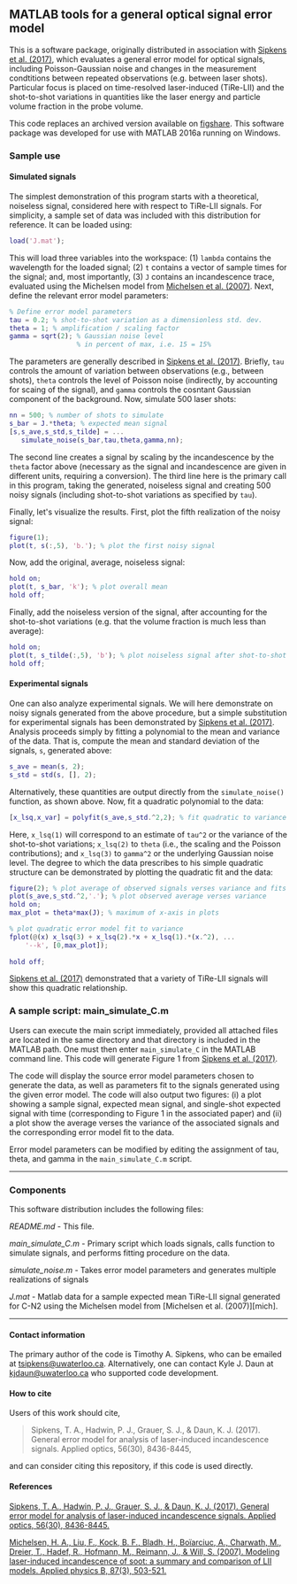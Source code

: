 ## MATLAB tools for a general optical signal error model

This is a software package, originally distributed in association with [Sipkens et al. (2017)][1], which evaluates a general error model for optical signals, including Poisson-Gaussian noise and changes in the measurement condtitions between repeated observations (e.g. between laser shots). Particular focus is placed on time-resolved laser-induced (TiRe-LII) and the shot-to-shot variations in quantities like the laser energy and particle volume fraction in the probe volume. 

This code replaces an archived version available on [figshare](https://figshare.com/articles/MATLAB_tools_for_a_general_TiRe-LII_error_model/5457253/2). This software package was developed for use with MATLAB 2016a running on Windows. 

### Sample use

#### Simulated signals

The simplest demonstration of this program starts with a theoretical, noiseless signal, considered here with respect to TiRe-LII signals. For simplicity, a sample set of data was included with this distribution for reference. It can be loaded using:

```Matlab
load('J.mat');
```

This will load three variables into the workspace: (1) `lambda` contains the wavelength for the loaded signal; (2) `t` contains a vector of sample times for the signal; and, most importantly, (3) `J` contains an incandescence trace, evaluated using the Michelsen model from [Michelsen et al. (2007)][2]. Next, define the relevant error model parameters: 

```Matlab
% Define error model parameters
tau = 0.2; % shot-to-shot variation as a dimensionless std. dev.
theta = 1; % amplification / scaling factor
gamma = sqrt(2); % Gaussian noise level
                 % in percent of max, i.e. 15 = 15%
```

The parameters are generally described in [Sipkens et al. (2017)][1]. Briefly, `tau` controls the amount of variation between observations (e.g., between shots), `theta` controls the level of Poisson noise (indirectly, by accounting for scaing of the signal), and `gamma` controls the cosntant Gaussian component of the background. Now, simulate 500 laser shots: 

```Matlab
nn = 500; % number of shots to simulate
s_bar = J.*theta; % expected mean signal
[s,s_ave,s_std,s_tilde] = ...
   simulate_noise(s_bar,tau,theta,gamma,nn);
```

The second line creates a signal by scaling by the incandescence by the `theta` factor above (necessary as the signal and incandescence are given in different units, requiring a conversion). The third line here is the primary call in this program, taking the generated, noiseless signal and creating 500 noisy signals (including shot-to-shot variations as specified by `tau`). 

Finally, let's visualize the results. First, plot the fifth realization of the noisy signal: 

```Matlab
figure(1);
plot(t, s(:,5), 'b.'); % plot the first noisy signal
```

Now, add the original, average, noiseless signal: 

```Matlab
hold on;
plot(t, s_bar, 'k'); % plot overall mean
hold off;
```

Finally, add the noiseless version of the signal, after accounting for the shot-to-shot variations (e.g. that the volume fraction is much less than average): 

```Matlab
hold on;
plot(t, s_tilde(:,5), 'b'); % plot noiseless signal after shot-to-shot
hold off;
```

#### Experimental signals

One can also analyze experimental signals. We will here demonstrate on noisy signals generated from the above procedure, but a simple substitution for experimental signals has been demonstrated by [Sipkens et al. (2017)][1]. Analysis proceeds simply by fitting a polynomial to the mean and variance of the data. That is, compute the mean and standard deviation of the signals, `s`, generated above: 

```Matlab
s_ave = mean(s, 2);
s_std = std(s, [], 2);
```

Alternatively, these quantities are output directly from the `simulate_noise()` function, as shown above. Now, fit a quadratic polynomial to the data: 

```Matlab
[x_lsq,x_var] = polyfit(s_ave,s_std.^2,2); % fit quadratic to variance
```

Here, `x_lsq(1)` will correspond to an estimate of `tau^2` or the variance of the shot-to-shot variations; `x_lsq(2)` to `theta` (i.e., the scaling and the Poisson contributions); and `x_lsq(3)` to `gamma^2` or the underlying Gaussian noise level. The degree to which the data prescribes to his simple quadratic structure can be demonstrated by plotting the quadratic fit and the data: 

```Matlab
figure(2); % plot average of observed signals verses variance and fits
plot(s_ave,s_std.^2,'.'); % plot observed average verses variance
hold on;
max_plot = theta*max(J); % maximum of x-axis in plots

% plot quadratic error model fit to variance
fplot(@(x) x_lsq(3) + x_lsq(2).*x + x_lsq(1).*(x.^2), ...
    '--k', [0,max_plot]);
    
hold off;
```

[Sipkens et al. (2017)][1] demonstrated that a variety of TiRe-LII signals will show this quadratic relationship. 

### A sample script: main_simulate_C.m

Users can execute the main script immediately, provided all attached files are located in the same directory and that directory is included in the MATLAB path. One must then enter `main_simulate_C` in the MATLAB command line. This code will generate Figure 1 from [Sipkens et al. (2017)][1]. 

The code will display the source error model parameters chosen to
generate the data, as well as parameters fit to the signals generated
using the given error model. The code will also output two figures:
(i) a plot showing a sample signal, expected mean signal, and
single-shot expected signal with time (corresponding to Figure 1 in
the associated paper) and (ii) a plot show the average verses the
variance of the associated signals and the corresponding error
model fit to the data.

Error model parameters can be modified by editing the assignment of
tau, theta, and gamma in the `main_simulate_C.m` script.

----------------

### Components

This software distribution includes the following files:

*README.md* -		This file.

*main_simulate_C.m* - 	Primary script which loads signals, calls
			function to simulate signals, and performs
			fitting procedure on the data.

*simulate_noise.m* -  	Takes error model parameters and generates
			multiple realizations of signals

*J.mat* - 		Matlab data for a sample expected mean TiRe-LII signal
			generated for C-N2 using the Michelsen
			model from [Michelsen et al. (2007)][mich].

----------------------------------------------------------------------

#### Contact information

The primary author of the code is Timothy A. Sipkens, who can be
emailed at [tsipkens@uwaterloo.ca](mailto:tsipkens@uwaterloo.ca).
Alternatively, one can contact Kyle J. Daun at
[kjdaun@uwaterloo.ca](mailto:kjdaun@uwaterloo.ca) who supported code
development.

#### How to cite

Users of this work should cite, 

> Sipkens, T. A., Hadwin, P. J., Grauer, S. J., & Daun, K. J. (2017). General error model for analysis of laser-induced incandescence signals. Applied optics, 56(30), 8436-8445, 

and can consider citing this repository, if this code is used directly. 

#### References

[Sipkens, T. A., Hadwin, P. J., Grauer, S. J., & Daun, K. J. (2017). General error model for analysis of laser-induced incandescence signals. Applied optics, 56(30), 8436-8445.][1]

[Michelsen, H. A., Liu, F., Kock, B. F., Bladh, H., Boïarciuc, A., Charwath, M., Dreier, T., Hadef, R., Hofmann, M., Reimann, J., & Will, S. (2007). Modeling laser-induced incandescence of soot: a summary and comparison of LII models. Applied physics B, 87(3), 503-521.][2]


[1]: https://www.osapublishing.org/ao/abstract.cfm?uri=ao-56-30-8436

[2]: https://link.springer.com/article/10.1007/s00340-007-2619-5

